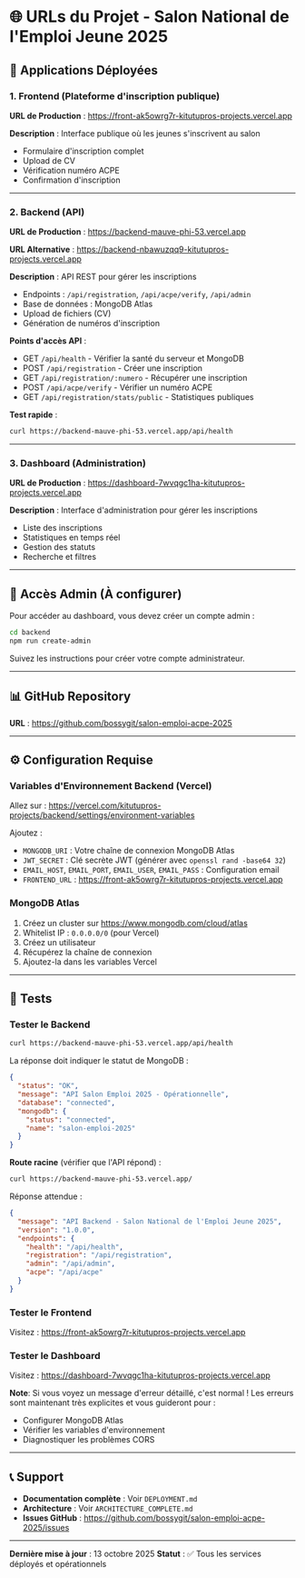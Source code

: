 # 🌐 URLs du Projet - Salon National de l'Emploi Jeune 2025

## 📱 Applications Déployées

### 1. Frontend (Plateforme d'inscription publique)
**URL de Production** : https://front-ak5owrg7r-kitutupros-projects.vercel.app

**Description** : Interface publique où les jeunes s'inscrivent au salon
- Formulaire d'inscription complet
- Upload de CV
- Vérification numéro ACPE
- Confirmation d'inscription

---

### 2. Backend (API)
**URL de Production** : https://backend-mauve-phi-53.vercel.app

**URL Alternative** : https://backend-nbawuzqq9-kitutupros-projects.vercel.app

**Description** : API REST pour gérer les inscriptions
- Endpoints : `/api/registration`, `/api/acpe/verify`, `/api/admin`
- Base de données : MongoDB Atlas
- Upload de fichiers (CV)
- Génération de numéros d'inscription

**Points d'accès API** :
- GET `/api/health` - Vérifier la santé du serveur et MongoDB
- POST `/api/registration` - Créer une inscription
- GET `/api/registration/:numero` - Récupérer une inscription
- POST `/api/acpe/verify` - Vérifier un numéro ACPE
- GET `/api/registration/stats/public` - Statistiques publiques

**Test rapide** :
```bash
curl https://backend-mauve-phi-53.vercel.app/api/health
```

---

### 3. Dashboard (Administration)
**URL de Production** : https://dashboard-7wvqgc1ha-kitutupros-projects.vercel.app

**Description** : Interface d'administration pour gérer les inscriptions
- Liste des inscriptions
- Statistiques en temps réel
- Gestion des statuts
- Recherche et filtres

---

## 🔑 Accès Admin (À configurer)

Pour accéder au dashboard, vous devez créer un compte admin :

```bash
cd backend
npm run create-admin
```

Suivez les instructions pour créer votre compte administrateur.

---

## 📊 GitHub Repository

**URL** : https://github.com/bossygit/salon-emploi-acpe-2025

---

## ⚙️ Configuration Requise

### Variables d'Environnement Backend (Vercel)

Allez sur : https://vercel.com/kitutupros-projects/backend/settings/environment-variables

Ajoutez :
- `MONGODB_URI` : Votre chaîne de connexion MongoDB Atlas
- `JWT_SECRET` : Clé secrète JWT (générer avec `openssl rand -base64 32`)
- `EMAIL_HOST`, `EMAIL_PORT`, `EMAIL_USER`, `EMAIL_PASS` : Configuration email
- `FRONTEND_URL` : https://front-ak5owrg7r-kitutupros-projects.vercel.app

### MongoDB Atlas

1. Créez un cluster sur https://www.mongodb.com/cloud/atlas
2. Whitelist IP : `0.0.0.0/0` (pour Vercel)
3. Créez un utilisateur
4. Récupérez la chaîne de connexion
5. Ajoutez-la dans les variables Vercel

---

## 🧪 Tests

### Tester le Backend
```bash
curl https://backend-mauve-phi-53.vercel.app/api/health
```

La réponse doit indiquer le statut de MongoDB :
```json
{
  "status": "OK",
  "message": "API Salon Emploi 2025 - Opérationnelle",
  "database": "connected",
  "mongodb": {
    "status": "connected",
    "name": "salon-emploi-2025"
  }
}
```

**Route racine** (vérifier que l'API répond) :
```bash
curl https://backend-mauve-phi-53.vercel.app/
```

Réponse attendue :
```json
{
  "message": "API Backend - Salon National de l'Emploi Jeune 2025",
  "version": "1.0.0",
  "endpoints": {
    "health": "/api/health",
    "registration": "/api/registration",
    "admin": "/api/admin",
    "acpe": "/api/acpe"
  }
}
```

### Tester le Frontend
Visitez : https://front-ak5owrg7r-kitutupros-projects.vercel.app

### Tester le Dashboard
Visitez : https://dashboard-7wvqgc1ha-kitutupros-projects.vercel.app

**Note**: Si vous voyez un message d'erreur détaillé, c'est normal ! Les erreurs sont maintenant très explicites et vous guideront pour :
- Configurer MongoDB Atlas
- Vérifier les variables d'environnement
- Diagnostiquer les problèmes CORS

---

## 📞 Support

- **Documentation complète** : Voir `DEPLOYMENT.md`
- **Architecture** : Voir `ARCHITECTURE_COMPLETE.md`
- **Issues GitHub** : https://github.com/bossygit/salon-emploi-acpe-2025/issues

---

**Dernière mise à jour** : 13 octobre 2025
**Statut** : ✅ Tous les services déployés et opérationnels

